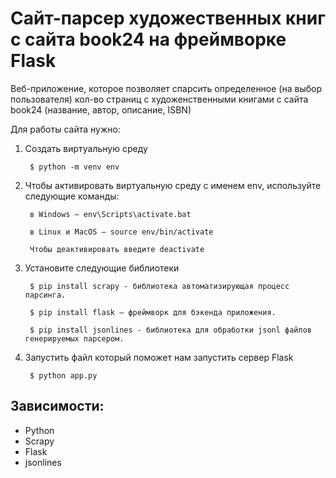 # Сайт-парсер художественных книг с сайта book24 на фреймворке Flask

Веб-приложение, которое позволяет спарсить определенное (на выбор пользователя) кол-во страниц с художенственными книгами с сайта book24 (название, автор, описание, ISBN) 

Для работы сайта нужно:

1. Создать виртуальную среду 

        $ python -m venv env

2. Чтобы активировать виртуальную среду с именем env, используйте следующие команды:

        в Windows — env\Scripts\activate.bat

        в Linux и MacOS — source env/bin/activate

        Чтобы деактивировать введите deactivate

3. Установите следующие библиотеки

        $ pip install scrapy - библиотека автоматизирующая процесс парсинга.

        $ pip install flask – фреймворк для бэкенда приложения.

        $ pip install jsonlines - библиотека для обработки jsonl файлов генерируемых парсером.


4. Запустить файл который поможет нам запустить сервер Flask

        $ python app.py   

## Зависимости:
  + Python
  + Scrapy
  + Flask
  + jsonlines
